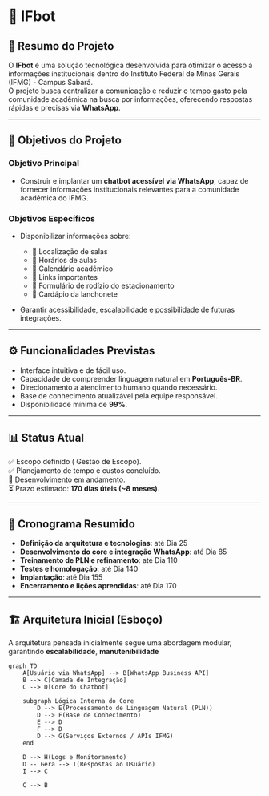 # 🤖 IFbot 

## 📌 Resumo do Projeto
O **IFbot** é uma solução tecnológica desenvolvida para otimizar o acesso a informações institucionais dentro do Instituto Federal de Minas Gerais (IFMG) - Campus Sabará.  
O projeto busca centralizar a comunicação e reduzir o tempo gasto pela comunidade acadêmica na busca por informações, oferecendo respostas rápidas e precisas via **WhatsApp**.

---

## 🎯 Objetivos do Projeto

### Objetivo Principal
- Construir e implantar um **chatbot acessível via WhatsApp**, capaz de fornecer informações institucionais relevantes para a comunidade acadêmica do IFMG.

### Objetivos Específicos
- Disponibilizar informações sobre:
  - 📍 Localização de salas  
  - 📅 Horários de aulas  
  - 📆 Calendário acadêmico  
  - 🔗 Links importantes  
  - 📝 Formulário de rodízio do estacionamento  
  - 🍴 Cardápio da lanchonete  

- Garantir acessibilidade, escalabilidade e possibilidade de futuras integrações.  

---

## ⚙️ Funcionalidades Previstas
- Interface intuitiva e de fácil uso.  
- Capacidade de compreender linguagem natural em **Português-BR**.  
- Direcionamento a atendimento humano quando necessário.  
- Base de conhecimento atualizável pela equipe responsável.  
- Disponibilidade mínima de **99%**.  

---

## 📊 Status Atual
✅ Escopo definido ( Gestão de Escopo).  
✅ Planejamento de tempo e custos concluído.  
🔄 Desenvolvimento em andamento.  
⏳ Prazo estimado: **170 dias úteis (~8 meses)**.  

---

## 📅 Cronograma Resumido
- **Definição da arquitetura e tecnologias**: até Dia 25  
- **Desenvolvimento do core e integração WhatsApp**: até Dia 85  
- **Treinamento de PLN e refinamento**: até Dia 110  
- **Testes e homologação**: até Dia 140  
- **Implantação**: até Dia 155  
- **Encerramento e lições aprendidas**: até Dia 170  

---

## 🏗️ Arquitetura Inicial (Esboço)

A arquitetura pensada inicialmente segue uma abordagem modular, garantindo **escalabilidade**, **manutenibilidade**  
```mermaid
graph TD
    A[Usuário via WhatsApp] --> B[WhatsApp Business API]
    B --> C[Camada de Integração]
    C --> D[Core do Chatbot]
    
    subgraph Lógica Interna do Core
        D --> E(Processamento de Linguagem Natural (PLN))
        D --> F(Base de Conhecimento)
        E --> D
        F --> D
        D --> G(Serviços Externos / APIs IFMG)
    end

    D --> H(Logs e Monitoramento)
    D -- Gera --> I(Respostas ao Usuário)
    I --> C

    C --> B
